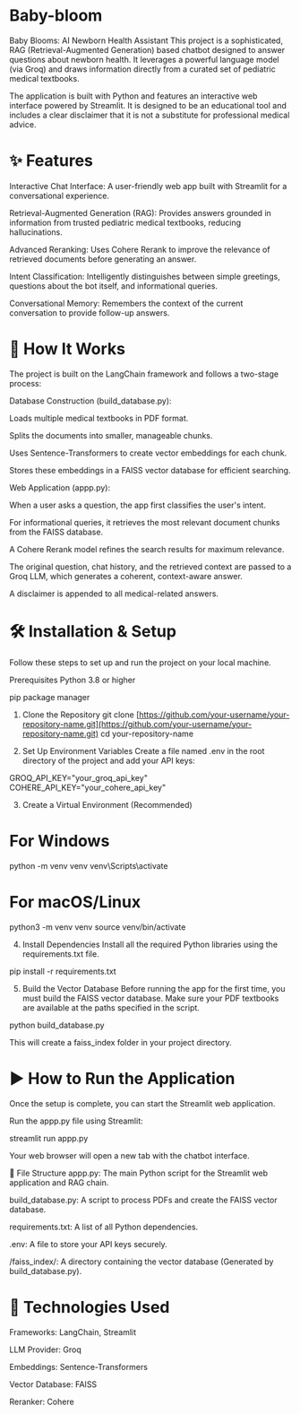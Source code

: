# Baby-bloom
Baby Blooms: AI Newborn Health Assistant
This project is a sophisticated, RAG (Retrieval-Augmented Generation) based chatbot designed to answer questions about newborn health. It leverages a powerful language model (via Groq) and draws information directly from a curated set of pediatric medical textbooks.

The application is built with Python and features an interactive web interface powered by Streamlit. It is designed to be an educational tool and includes a clear disclaimer that it is not a substitute for professional medical advice.

# ✨ Features
Interactive Chat Interface: A user-friendly web app built with Streamlit for a conversational experience.

Retrieval-Augmented Generation (RAG): Provides answers grounded in information from trusted pediatric medical textbooks, reducing hallucinations.

Advanced Reranking: Uses Cohere Rerank to improve the relevance of retrieved documents before generating an answer.

Intent Classification: Intelligently distinguishes between simple greetings, questions about the bot itself, and informational queries.

Conversational Memory: Remembers the context of the current conversation to provide follow-up answers.

# 🚀 How It Works
The project is built on the LangChain framework and follows a two-stage process:

Database Construction (build_database.py):

Loads multiple medical textbooks in PDF format.

Splits the documents into smaller, manageable chunks.

Uses Sentence-Transformers to create vector embeddings for each chunk.

Stores these embeddings in a FAISS vector database for efficient searching.

Web Application (appp.py):

When a user asks a question, the app first classifies the user's intent.

For informational queries, it retrieves the most relevant document chunks from the FAISS database.

A Cohere Rerank model refines the search results for maximum relevance.

The original question, chat history, and the retrieved context are passed to a Groq LLM, which generates a coherent, context-aware answer.

A disclaimer is appended to all medical-related answers.

# 🛠️ Installation & Setup
Follow these steps to set up and run the project on your local machine.

Prerequisites
Python 3.8 or higher

pip package manager

1. Clone the Repository
git clone [https://github.com/your-username/your-repository-name.git](https://github.com/your-username/your-repository-name.git)
cd your-repository-name

2. Set Up Environment Variables
Create a file named .env in the root directory of the project and add your API keys:

GROQ_API_KEY="your_groq_api_key"
COHERE_API_KEY="your_cohere_api_key"

3. Create a Virtual Environment (Recommended)
# For Windows
python -m venv venv
venv\Scripts\activate

# For macOS/Linux
python3 -m venv venv
source venv/bin/activate

4. Install Dependencies
Install all the required Python libraries using the requirements.txt file.

pip install -r requirements.txt

5. Build the Vector Database
Before running the app for the first time, you must build the FAISS vector database. Make sure your PDF textbooks are available at the paths specified in the script.

python build_database.py

This will create a faiss_index folder in your project directory.

# ▶️ How to Run the Application
Once the setup is complete, you can start the Streamlit web application.

Run the appp.py file using Streamlit:

streamlit run appp.py

Your web browser will open a new tab with the chatbot interface.

📂 File Structure
appp.py: The main Python script for the Streamlit web application and RAG chain.

build_database.py: A script to process PDFs and create the FAISS vector database.

requirements.txt: A list of all Python dependencies.

.env: A file to store your API keys securely.

/faiss_index/: A directory containing the vector database (Generated by build_database.py).

# 🔧 Technologies Used
Frameworks: LangChain, Streamlit

LLM Provider: Groq

Embeddings: Sentence-Transformers

Vector Database: FAISS

Reranker: Cohere
